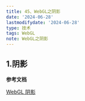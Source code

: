 ```yaml
---
title: 45、WebGL之阴影
date: '2024-06-28'
lastmodifydate: '2024-06-28'
type: 技术
tags: WebGL
note: WebGL之阴影
---
```



## 1.阴影

**参考文档**

[WebGL 阴影](https://webglfundamentals.org/webgl/lessons/zh_cn/webgl-shadows.html)<br>

<Valine></Valine>
